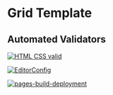 # Grid Template

## Automated Validators

[![HTML CSS valid](https://github.com/OlgaStam/grid-tempale/actions/workflows/HTML5Validator.yml/badge.svg)](https://github.com/OlgaStam/grid-tempale/actions/workflows/HTML5Validator.yml)

[![EditorConfig](https://github.com/OlgaStam/grid-tempale/actions/workflows/EditorConfig.yml/badge.svg)](https://github.com/OlgaStam/grid-tempale/actions/workflows/EditorConfig.yml)

[![pages-build-deployment](https://github.com/OlgaStam/grid-tempale/actions/workflows/pages/pages-build-deployment/badge.svg)](https://github.com/OlgaStam/grid-tempale/actions/workflows/pages/pages-build-deployment)


